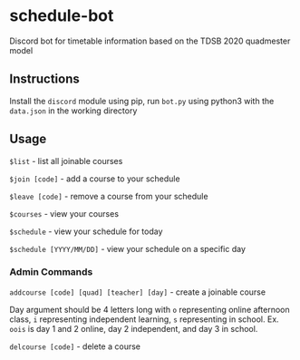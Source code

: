 # schedule-bot
Discord bot for timetable information based on the TDSB 2020 quadmester model

## Instructions
Install the `discord` module using pip, run `bot.py` using python3 with the `data.json` in the working directory

## Usage
`$list` - list all joinable courses

`$join [code]` - add a course to your schedule

`$leave [code]` - remove a course from your schedule

`$courses` - view your courses

`$schedule` - view your schedule for today

`$schedule [YYYY/MM/DD]` - view your schedule on a specific day

### Admin Commands
`addcourse [code] [quad] [teacher] [day]` - create a joinable course

Day argument should be 4 letters long with `o` representing online afternoon class, `i` representing independent learning, `s` representing in school. Ex. `oois` is day 1 and 2 online, day 2 independent, and day 3 in school.

`delcourse [code]` - delete a course